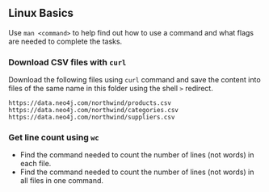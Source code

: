 ## Linux Basics

Use `man <command>` to help find out how to use a command and what flags are needed to complete the tasks.

### Download CSV files with `curl`

Download the following files using `curl` command and save the content into files of the same name in this folder using the shell `>` redirect.

```shell
https://data.neo4j.com/northwind/products.csv
https://data.neo4j.com/northwind/categories.csv
https://data.neo4j.com/northwind/suppliers.csv
```

### Get line count using `wc`

* Find the command needed to count the number of lines (not words) in each file.
* Find the command needed to count the number of lines (not words) in all files in one command.

